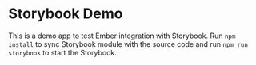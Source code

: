 # Storybook Demo

This is a demo app to test Ember integration with Storybook. Run `npm install` to sync Storybook module with the source code and run `npm run storybook` to start the Storybook.
